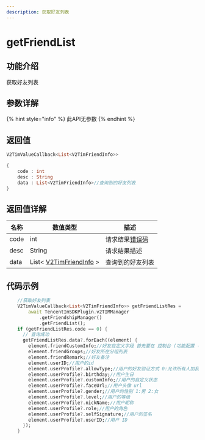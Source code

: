 ```yaml
---
description: 获取好友列表
---
```


# getFriendList

## 功能介绍

获取好友列表

## 参数详解

{% hint style="info" %}
此API无参数
{% endhint %}

## 返回值

```dart
V2TimValueCallback<List<V2TimFriendInfo>>

{
    code : int
    desc : String
    data : List<V2TimFriendInfo>//查询到的好友列表
}
```

## 返回值详解

| 名称   | 数值类型                                                                | 描述                                                             |
| ---- | ------------------------------------------------------------------- | -------------------------------------------------------------- |
| code | int                                                                 | 请求结果[错误码](https://cloud.tencent.com/document/product/269/1671) |
| desc | String                                                              | 请求结果描述                                                         |
| data | List< [V2TimFriendInfo](../guan-jian-lei/user/v2timfriendinfo.md) > | 查询到的好友列表                                                       |

## 代码示例

```dart
    //获取好友列表
    V2TimValueCallback<List<V2TimFriendInfo>> getFriendListRes =
        await TencentImSDKPlugin.v2TIMManager
            .getFriendshipManager()
            .getFriendList();
    if (getFriendListRes.code == 0) {
      // 查询成功
      getFriendListRes.data?.forEach((element) { 
        element.friendCustomInfo;//好友自定义字段 首先要在 控制台 (功能配置 -> 好友自定义字段) 配置好友自定义字段，然后再调用接口进行设置
        element.friendGroups;//好友所在分组列表
        element.friendRemark;//好友备注
        element.userID;//用户的id
        element.userProfile?.allowType;//用户的好友验证方式 0:允许所有人加我好友 1:不允许所有人加我好友 2:加我好友需我确认
        element.userProfile?.birthday;//用户生日
        element.userProfile?.customInfo;//用户的自定义状态
        element.userProfile?.faceUrl;//用户头像 url
        element.userProfile?.gender;//用户的性别 1:男 2:女
        element.userProfile?.level;//用户的等级
        element.userProfile?.nickName;//用户昵称
        element.userProfile?.role;//用户的角色
        element.userProfile?.selfSignature;//用户的签名
        element.userProfile?.userID;//用户 ID
      });
    }
```

